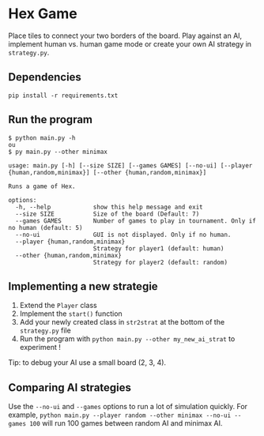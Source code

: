 # Hex Game

Place tiles to connect your two borders of the board. Play against an AI, implement human vs. human game mode or create your own AI strategy in `strategy.py`.

## Dependencies

`pip install -r requirements.txt`


## Run the program

```
$ python main.py -h
ou
$ py main.py --other minimax

usage: main.py [-h] [--size SIZE] [--games GAMES] [--no-ui] [--player {human,random,minimax}] [--other {human,random,minimax}]

Runs a game of Hex.

options:
  -h, --help            show this help message and exit
  --size SIZE           Size of the board (Default: 7)
  --games GAMES         Number of games to play in tournament. Only if no human (default: 5)
  --no-ui               GUI is not displayed. Only if no human.
  --player {human,random,minimax}
                        Strategy for player1 (default: human)
  --other {human,random,minimax}
                        Strategy for player2 (default: random)
```

## Implementing a new strategie

1. Extend the `Player` class
2. Implement the `start()` function
3. Add your newly created class in `str2strat` at the bottom of the `strategy.py` file
4. Run the program with `python main.py --other my_new_ai_strat` to experiment !

Tip: to debug your AI use a small board (2, 3, 4).

## Comparing AI strategies

Use the `--no-ui` and `--games` options to run a lot of simulation quickly.
For example, `python main.py --player random --other minimax --no-ui -- games 100` will run 100 games between random AI and minimax AI.
